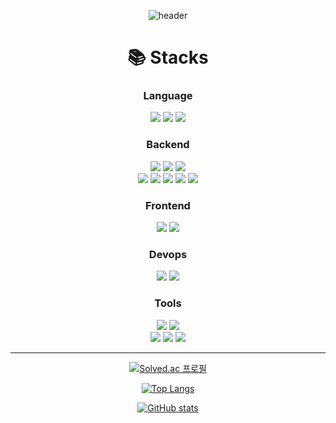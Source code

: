 <div align=center>
 
![header](https://capsule-render.vercel.app/api?type=waving&color=gradient&customColorList=2,3,4,12,19,21,22,24,30&height=150&section=header&text=KKG&fontAlignY=30&fontSize=55)
  
# 📚 Stacks
### Language
<img src="https://img.shields.io/badge/java-007396?style=for-the-badge&logo=java&logoColor=white">
<img src="https://img.shields.io/badge/python-3776AB?style=for-the-badge&logo=python&logoColor=white">
<img src="https://img.shields.io/badge/javascript-F7DF1E?style=for-the-badge&logo=javascript&logoColor=black">

### Backend
<img src="https://img.shields.io/badge/spring-6DB33F?style=for-the-badge&logo=spring&logoColor=white">
<img src="https://img.shields.io/badge/spring_boot-6DB33F?style=for-the-badge&logo=springboot&logoColor=white">
<img src="https://img.shields.io/badge/spring_security-6DB33F?style=for-the-badge&logo=springsecurity&logoColor=white">
<br>
<img src="https://img.shields.io/badge/spring_data_jpa-6DB33F?style=for-the-badge">
<img src="https://img.shields.io/badge/querydsl-6DB33F?style=for-the-badge">
<img src="https://img.shields.io/badge/spring_rest_docs-6DB33F?style=for-the-badge">
<img src="https://img.shields.io/badge/mysql-4479A1?style=for-the-badge&logo=mysql&logoColor=white">
<img src="https://img.shields.io/badge/redis-DC382D?style=for-the-badge&logo=redis&logoColor=white">

### Frontend
<img src="https://img.shields.io/badge/html5-E34F26?style=for-the-badge&logo=html5&logoColor=white">
<img src="https://img.shields.io/badge/css-1572B6?style=for-the-badge&logo=css3&logoColor=white">

### Devops
<img src="https://img.shields.io/badge/linux-FCC624?style=for-the-badge&logo=linux&logoColor=black">
<img src="https://img.shields.io/badge/aws-232F3E?style=for-the-badge&logo=amazon-aws&logoColor=white">
  
### Tools
<img src="https://img.shields.io/badge/github-181717?style=for-the-badge&logo=github&logoColor=white">
<img src="https://img.shields.io/badge/git-F05032?style=for-the-badge&logo=git&logoColor=white">
<br>
<img src="https://img.shields.io/badge/IntelliJ_IDEA-000000?style=for-the-badge&logo=intellij-idea&logoColor=white">
<img src="https://img.shields.io/badge/visual_studio_code-007ACC?style=for-the-badge&logo=visual-studio-code&logoColor=white">
<img src="https://img.shields.io/badge/gradle-02303A?style=for-the-badge&logo=gradle&logoColor=white">
  
---

[![Solved.ac 프로필](http://mazassumnida.wtf/api/v2/generate_badge?boj=kkg0510)](https://solved.ac/profile/kkg0510)

[![Top Langs](https://github-readme-stats.vercel.app/api/top-langs/?username=kkg5&show_icons=true&icon_color=004386&layout=compact&theme=tokyonight)](#none)

[![GitHub stats](https://github-readme-stats.vercel.app/api?username=kkg5&show_icons=true&theme=tokyonight)](#none)

</div>
  
<!--
**kkg5/kkg5** is a ✨ _special_ ✨ repository because its `README.md` (this file) appears on your GitHub profile.

Here are some ideas to get you started:

- 🔭 I’m currently working on ...
- 🌱 I’m currently learning ...
- 👯 I’m looking to collaborate on ...
- 🤔 I’m looking for help with ...
- 💬 Ask me about ...
- 📫 How to reach me: ...
- 😄 Pronouns: ...
- ⚡ Fun fact: ...
-->

